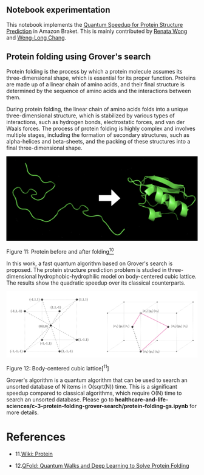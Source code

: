 ## Notebook experimentation

This notebook implements the [Quantum Speedup for Protein Structure Prediction](https://ieeexplore.ieee.org/document/9374469)
in
Amazon Braket. This is mainly contributed by [Renata Wong](https://scholar.google.com/citations?user=XVFoBw4AAAAJ&hl=en) and [Weng-Long Chang](https://ieeexplore.ieee.org/author/37273919400).

## Protein folding using Grover's search

Protein folding is the process by which a protein molecule assumes its three-dimensional shape, which is essential for its proper function. Proteins are made up of a linear chain of amino acids, and their final structure is determined by the sequence of amino acids and the interactions between them.

During protein folding, the linear chain of amino acids folds into a unique three-dimensional structure, which is stabilized by various types of interactions, such as hydrogen bonds, electrostatic forces, and van der Waals forces. The process of protein folding is highly complex and involves multiple stages, including the formation of secondary structures, such as alpha-helices and beta-sheets, and the packing of these structures into a final three-dimensional shape.

![Protein](../../images/protein-folding.png)

Figure 11: Protein before and after folding[<sup>10</sup>](#wiki-protein)

In this work, a fast quantum algorithm based on 
Grover's search is proposed. The protein structure
prediction problem is studied in 
three-dimensional hydrophobic-hydrophilic model on body-centered cubic lattice. 
The results show the quadratic speedup 
over its classical counterparts.

![bcc](../../images/bcc.png)

Figure 12: Body-centered cubic lattice[<sup>11</sup>]


Grover's algorithm is a quantum algorithm that 
can be used to search an unsorted database of 
N items in O(sqrt(N)) time. This is a 
significant speedup compared to 
classical algorithms, which require O(N) time to search an unsorted database. Please go to **healthcare-and-life-sciences/c-3-protein-folding-grover-search/protein-folding-gs.ipynb** for more details.

# References
<div id='wiki-protein'></div>

- 11.[Wiki: Protein](https://en.wikipedia.org/wiki/Protein_folding)

- 12.[QFold: Quantum Walks and Deep Learning to Solve Protein Folding](https://iopscience.iop.org/article/10.1088/2058-9565/ac4f2f)